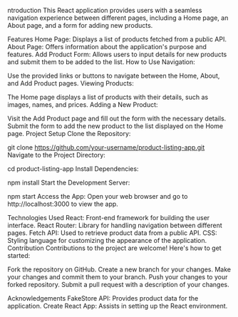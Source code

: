 ntroduction
This React application provides users with a seamless navigation experience between different pages, including a Home page, an About page, and a form for adding new products.

Features
Home Page: Displays a list of products fetched from a public API.
About Page: Offers information about the application's purpose and features.
Add Product Form: Allows users to input details for new products and submit them to be added to the list.
How to Use
Navigation:

Use the provided links or buttons to navigate between the Home, About, and Add Product pages.
Viewing Products:

The Home page displays a list of products with their details, such as images, names, and prices.
Adding a New Product:

Visit the Add Product page and fill out the form with the necessary details.
Submit the form to add the new product to the list displayed on the Home page.
Project Setup
Clone the Repository:


git clone https://github.com/your-username/product-listing-app.git
Navigate to the Project Directory:


cd product-listing-app
Install Dependencies:


npm install
Start the Development Server:


npm start
Access the App:
Open your web browser and go to http://localhost:3000 to view the app.

Technologies Used
React: Front-end framework for building the user interface.
React Router: Library for handling navigation between different pages.
Fetch API: Used to retrieve product data from a public API.
CSS: Styling language for customizing the appearance of the application.
Contribution
Contributions to the project are welcome! Here's how to get started:

Fork the repository on GitHub.
Create a new branch for your changes.
Make your changes and commit them to your branch.
Push your changes to your forked repository.
Submit a pull request with a description of your changes.


Acknowledgements
FakeStore API: Provides product data for the application.
Create React App: Assists in setting up the React environment.
